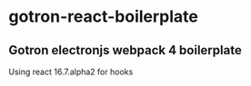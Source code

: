# gotron-react-boilerplate

## Gotron electronjs webpack 4 boilerplate

Using react 16.7.alpha2 for hooks
